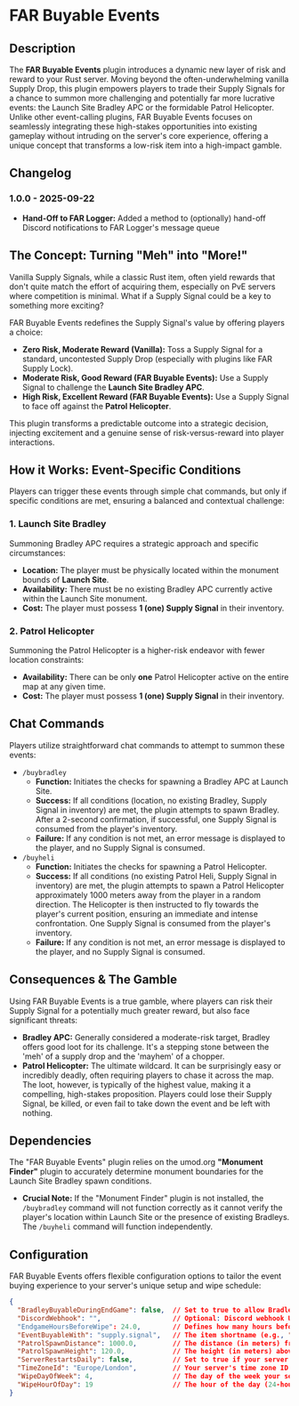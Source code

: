 # FAR Buyable Events

## Description
The **FAR Buyable Events** plugin introduces a dynamic new layer of risk and reward to your Rust server. Moving beyond the often-underwhelming vanilla Supply Drop, this plugin empowers players to trade their Supply Signals for a chance to summon more challenging and potentially far more lucrative events: the Launch Site Bradley APC or the formidable Patrol Helicopter. Unlike other event-calling plugins, FAR Buyable Events focuses on seamlessly integrating these high-stakes opportunities into existing gameplay without intruding on the server's core experience, offering a unique concept that transforms a low-risk item into a high-impact gamble.

## Changelog

### 1.0.0 - 2025-09-22
*   **Hand-Off to FAR Logger:** Added a method to (optionally) hand-off Discord notifications to FAR Logger's message queue

## The Concept: Turning "Meh" into "More!"

Vanilla Supply Signals, while a classic Rust item, often yield rewards that don't quite match the effort of acquiring them, especially on PvE servers where competition is minimal. What if a Supply Signal could be a key to something more exciting?

FAR Buyable Events redefines the Supply Signal's value by offering players a choice:
*   **Zero Risk, Moderate Reward (Vanilla):** Toss a Supply Signal for a standard, uncontested Supply Drop (especially with plugins like FAR Supply Lock).
*   **Moderate Risk, Good Reward (FAR Buyable Events):** Use a Supply Signal to challenge the **Launch Site Bradley APC**.
*   **High Risk, Excellent Reward (FAR Buyable Events):** Use a Supply Signal to face off against the **Patrol Helicopter**.

This plugin transforms a predictable outcome into a strategic decision, injecting excitement and a genuine sense of risk-versus-reward into player interactions.

## How it Works: Event-Specific Conditions

Players can trigger these events through simple chat commands, but only if specific conditions are met, ensuring a balanced and contextual challenge:

### 1. Launch Site Bradley
Summoning Bradley APC requires a strategic approach and specific circumstances:
*   **Location:** The player must be physically located within the monument bounds of **Launch Site**.
*   **Availability:** There must be no existing Bradley APC currently active within the Launch Site monument.
*   **Cost:** The player must possess **1 (one) Supply Signal** in their inventory.

### 2. Patrol Helicopter
Summoning the Patrol Helicopter is a higher-risk endeavor with fewer location constraints:
*   **Availability:** There can be only **one** Patrol Helicopter active on the entire map at any given time.
*   **Cost:** The player must possess **1 (one) Supply Signal** in their inventory.

## Chat Commands

Players utilize straightforward chat commands to attempt to summon these events:

*   `/buybradley`
    *   **Function:** Initiates the checks for spawning a Bradley APC at Launch Site.
    *   **Success:** If all conditions (location, no existing Bradley, Supply Signal in inventory) are met, the plugin attempts to spawn Bradley. After a 2-second confirmation, if successful, one Supply Signal is consumed from the player's inventory.
    *   **Failure:** If any condition is not met, an error message is displayed to the player, and no Supply Signal is consumed.
*   `/buyheli`
    *   **Function:** Initiates the checks for spawning a Patrol Helicopter.
    *   **Success:** If all conditions (no existing Patrol Heli, Supply Signal in inventory) are met, the plugin attempts to spawn a Patrol Helicopter approximately 1000 meters away from the player in a random direction. The Helicopter is then instructed to fly towards the player's current position, ensuring an immediate and intense confrontation. One Supply Signal is consumed from the player's inventory.
    *   **Failure:** If any condition is not met, an error message is displayed to the player, and no Supply Signal is consumed.

## Consequences & The Gamble

Using FAR Buyable Events is a true gamble, where players can risk their Supply Signal for a potentially much greater reward, but also face significant threats:
*   **Bradley APC:** Generally considered a moderate-risk target, Bradley offers good loot for its challenge. It's a stepping stone between the 'meh' of a supply drop and the 'mayhem' of a chopper.
*   **Patrol Helicopter:** The ultimate wildcard. It can be surprisingly easy or incredibly deadly, often requiring players to chase it across the map. The loot, however, is typically of the highest value, making it a compelling, high-stakes proposition. Players could lose their Supply Signal, be killed, or even fail to take down the event and be left with nothing.

## Dependencies

The "FAR Buyable Events" plugin relies on the umod.org **"Monument Finder"** plugin to accurately determine monument boundaries for the Launch Site Bradley spawn conditions.
*   **Crucial Note:** If the "Monument Finder" plugin is not installed, the `/buybradley` command will not function correctly as it cannot verify the player's location within Launch Site or the presence of existing Bradleys. The `/buyheli` command will function independently.

## Configuration

FAR Buyable Events offers flexible configuration options to tailor the event buying experience to your server's unique setup and wipe schedule:

```json
{
  "BradleyBuyableDuringEndGame": false,  // Set to true to allow Bradley to be bought during the 'Endgame' period.
  "DiscordWebhook": "",                  // Optional: Discord webhook URL to send notifications when an event is bought. Leave empty to disable.
  "EndgameHoursBeforeWipe": 24.0,        // Defines how many hours before the next wipe the 'Endgame' period begins.
  "EventBuyableWith": "supply.signal",   // The item shortname (e.g., "supply.signal", "scrap") required to buy an event. Quantity is always 1.
  "PatrolSpawnDistance": 1000.0,         // The distance (in meters) from the player where the Patrol Helicopter will initially spawn.
  "PatrolSpawnHeight": 120.0,            // The height (in meters) above the terrain where the Patrol Helicopter will initially spawn.
  "ServerRestartsDaily": false,          // Set to true if your server restarts daily. This helps with wipe schedule calculations.
  "TimeZoneId": "Europe/London",         // Your server's time zone ID (e.g., "America/New_York", "Asia/Tokyo"). Used for accurate wipe calculations.
  "WipeDayOfWeek": 4,                    // The day of the week your server typically wipes (0=Sunday, 1=Monday... 6=Saturday).
  "WipeHourOfDay": 19                    // The hour of the day (24-hour format) your server typically wipes in your specified TimeZoneId.
}
